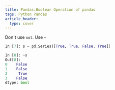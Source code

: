 ```yaml
---
title: Pandas:Boolean Operation of pandas
tags: Python Pandas 
article_header:
  type: cover
---
```






Don't use `not`. Use `~`

```python
In [7]: s = pd.Series([True, True, False, True])

In [8]: ~s
Out[8]: 
0    False
1    False
2     True
3    False
dtype: bool

```







